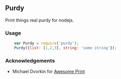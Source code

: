 ## Purdy

Print things real purdy for nodejs.

### Usage

```javascript
    var Purdy = require('purdy');
    Purdy({list: [1,2,3], string: 'some string'});
```

### Acknowledgements
* Michael Dvorkin for [Awesome Print]

[Awesome Print]: https://github.com/michaeldv/awesome_print
